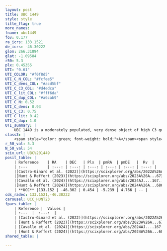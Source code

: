 ```yaml
---
layout: post
title: UBC 1449
style: style
title_flag: true
more_names: 
fname: ubc1449
fov: 0.177
ra_icrs: 133.1521
de_icrs: -46.30222
glon: 266.31894
glat: -1.09584
r50: 5.3
plx: 0.45355
UTI: "0.61"
UTI_COLOR: "#f0f8d5"
UTI_C_N_COL: "#fcfee5"
UTI_C_dens_COL: "#acd5bf"
UTI_C_C3_COL: "#d4edca"
UTI_C_lit_COL: "#fff6da"
UTI_C_dup_COL: "#a6cab9"
UTI_C_N: 0.52
UTI_C_dens: 0.93
UTI_C_C3: 0.75
UTI_C_lit: 0.42
UTI_C_dup: 1.0
UTI_summary: |
    UBC 1449 is a moderately populated, very dense object of high C3 quality. It was recently reported in the literature.
class3: |
    <span style="color: green; font-weight: bold;">A</span><span style="color: #FFC300; font-weight: bold;">B</span>
r_50_val: 5.3
N_50_val: 54
scix_url: UBC%201449
posit_table: |
    | Reference    | RA    | DEC   | Plx  | pmRA  | pmDE   |  Rv  |
    | :---         | :---: | :---: | :---: | :---: | :---: | :---: |
    |[Castro-Ginard et al. (2022)](https://scixplorer.org/abs/2022A%26A...661A.118C) | 133.18 | -46.29 | 0.45 | -5.26 | 4.8 | -- |
    |[Hunt & Reffert (2023)](https://scixplorer.org/abs/2023A%26A...673A.114H) | 133.137 | -46.29 | 0.461 | -5.252 | 4.785 | -- |
    |[Cavallo et al. (2024)](https://scixplorer.org/abs/2024AJ....167...12C) | 133.166 | -46.298 | 0.457 | -- | -- | -- |
    |[Hunt & Reffert (2024)](https://scixplorer.org/abs/2024A%26A...686A..42H) | 133.137 | -46.29 | 0.461 | -5.252 | 4.785 | -- |
    | **UCC** |133.152 | -46.302 | 0.454 | -5.239 | 4.766 | -- | 
cds_radec: 133.1521,-46.30222
carousel: UCC_HUNT23
fpars_table: |
    | Reference |  Values |
    | :---  |  :---:  |
    | [Castro-Ginard et al. (2022)](https://scixplorer.org/abs/2022A%26A...661A.118C) | `AV=2.166, Dist=2284, logAge=7.087` |
    | [Hunt & Reffert (2023)](https://scixplorer.org/abs/2023A%26A...673A.114H) | `AV50=2.416, diffAV50=2.584, MOD50=11.587, logAge50=7.046` |
    | [Cavallo et al. (2024)](https://scixplorer.org/abs/2024AJ....167...12C) | `AV50=2.64, dMod50=11.77, logAge50=7.32, [Fe/H]50=0.56` |
    | [Hunt & Reffert (2024)](https://scixplorer.org/abs/2024A%26A...686A..42H) | `MassJ=610.536` |
shared_table: |
    
---
```

